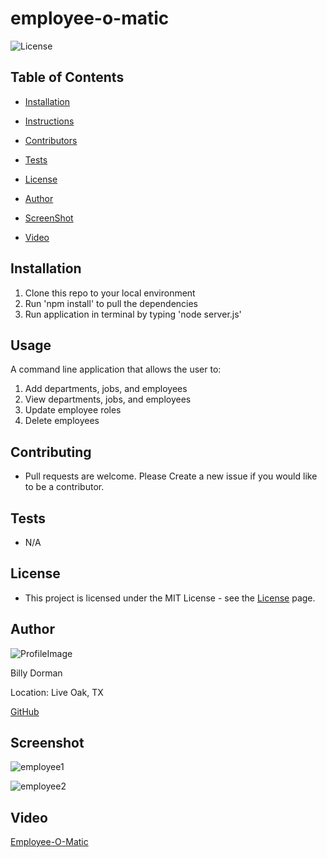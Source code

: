 # employee-o-matic

![License](https://img.shields.io/static/v1?label=license&message=MIT&color=brightgreen) 

  
  
## Table of Contents
  
* [Installation](#Installation)
  
* [Instructions](#Instructions)
  
* [Contributors](#Contributors)
  
* [Tests](#Tests)
  
* [License](#License)
  
* [Author](#Author)

* [ScreenShot](*Screenshot)

* [Video](#Video)
  
## Installation
  
1. Clone this repo to your local environment
2. Run 'npm install' to pull the dependencies
3. Run application in terminal by typing 'node server.js'
  
## Usage
  
A command line application that allows the user to:
1. Add departments, jobs, and employees
2. View departments, jobs, and employees
3. Update employee roles
4. Delete employees

  
## Contributing
  
*  Pull requests are welcome.  Please Create a new issue if you would like to be a contributor.
  
## Tests
  
*  N/A
  
## License
  
*  This project is licensed under the MIT License - see the [License](https://choosealicense.com/licenses/mit/) page.
  
## Author
  
![ProfileImage](https://avatars.githubusercontent.com/u/78969397?v=4)
  
Billy Dorman
  
Location: Live Oak, TX
  
[GitHub](https://github.com/ChainRxn12)

## Screenshot

![employee1](https://user-images.githubusercontent.com/78969397/126683088-96db26d6-ec7c-4cb0-b813-2bfc10ec8814.png)

![employee2](https://user-images.githubusercontent.com/78969397/126683118-25a46980-db7f-4abd-941d-61e4750afa85.png)



## Video

[Employee-O-Matic](https://youtu.be/1vVk64xBg4E)

